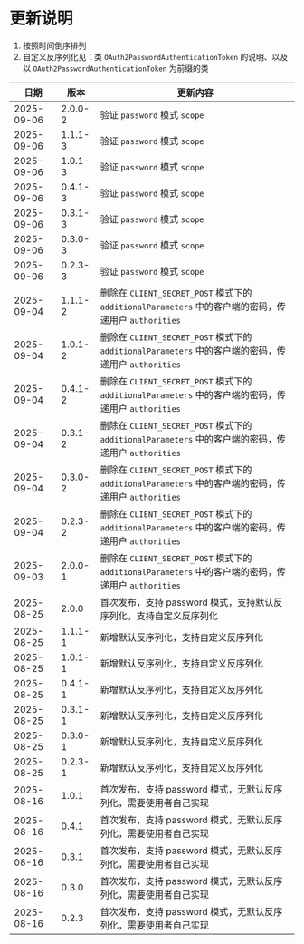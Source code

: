 # 更新说明

1. 按照时间倒序排列
2. 自定义反序列化见：类 `OAuth2PasswordAuthenticationToken` 的说明、以及以 `OAuth2PasswordAuthenticationToken` 为前缀的类

| 日期         | 版本      | 更新内容                                                                             |
|------------|---------|----------------------------------------------------------------------------------|
| 2025-09-06 | 2.0.0-2 | 验证 `password` 模式 `scope`                                                         |
| 2025-09-06 | 1.1.1-3 | 验证 `password` 模式 `scope`                                                         |
| 2025-09-06 | 1.0.1-3 | 验证 `password` 模式 `scope`                                                         |
| 2025-09-06 | 0.4.1-3 | 验证 `password` 模式 `scope`                                                         |
| 2025-09-06 | 0.3.1-3 | 验证 `password` 模式 `scope`                                                         |
| 2025-09-06 | 0.3.0-3 | 验证 `password` 模式 `scope`                                                         |
| 2025-09-06 | 0.2.3-3 | 验证 `password` 模式 `scope`                                                         |
| 2025-09-04 | 1.1.1-2 | 删除在 `CLIENT_SECRET_POST` 模式下的 `additionalParameters` 中的客户端的密码，传递用户 `authorities` |
| 2025-09-04 | 1.0.1-2 | 删除在 `CLIENT_SECRET_POST` 模式下的 `additionalParameters` 中的客户端的密码，传递用户 `authorities` |
| 2025-09-04 | 0.4.1-2 | 删除在 `CLIENT_SECRET_POST` 模式下的 `additionalParameters` 中的客户端的密码，传递用户 `authorities` |
| 2025-09-04 | 0.3.1-2 | 删除在 `CLIENT_SECRET_POST` 模式下的 `additionalParameters` 中的客户端的密码，传递用户 `authorities` |
| 2025-09-04 | 0.3.0-2 | 删除在 `CLIENT_SECRET_POST` 模式下的 `additionalParameters` 中的客户端的密码，传递用户 `authorities` |
| 2025-09-04 | 0.2.3-2 | 删除在 `CLIENT_SECRET_POST` 模式下的 `additionalParameters` 中的客户端的密码，传递用户 `authorities` |
| 2025-09-03 | 2.0.0-1 | 删除在 `CLIENT_SECRET_POST` 模式下的 `additionalParameters` 中的客户端的密码，传递用户 `authorities` |
| 2025-08-25 | 2.0.0   | 首次发布，支持 password 模式，支持默认反序列化，支持自定义反序列化                                           |
| 2025-08-25 | 1.1.1-1 | 新增默认反序列化，支持自定义反序列化                                                               |
| 2025-08-25 | 1.0.1-1 | 新增默认反序列化，支持自定义反序列化                                                               |
| 2025-08-25 | 0.4.1-1 | 新增默认反序列化，支持自定义反序列化                                                               |
| 2025-08-25 | 0.3.1-1 | 新增默认反序列化，支持自定义反序列化                                                               |
| 2025-08-25 | 0.3.0-1 | 新增默认反序列化，支持自定义反序列化                                                               |
| 2025-08-25 | 0.2.3-1 | 新增默认反序列化，支持自定义反序列化                                                               |
| 2025-08-16 | 1.0.1   | 首次发布，支持 password 模式，无默认反序列化，需要使用者自己实现                                            |
| 2025-08-16 | 0.4.1   | 首次发布，支持 password 模式，无默认反序列化，需要使用者自己实现                                            |
| 2025-08-16 | 0.3.1   | 首次发布，支持 password 模式，无默认反序列化，需要使用者自己实现                                            |
| 2025-08-16 | 0.3.0   | 首次发布，支持 password 模式，无默认反序列化，需要使用者自己实现                                            |
| 2025-08-16 | 0.2.3   | 首次发布，支持 password 模式，无默认反序列化，需要使用者自己实现                                            |
